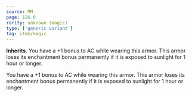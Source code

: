 ```yaml
---
source: MM
page: 126.0
rarity: unknown (magic)
type: ['generic variant']
tag: item/magic
---
```


**Inherits**. You have a +1 bonus to AC while wearing this armor. This armor loses its enchantment bonus permanently if it is exposed to sunlight for 1 hour or longer.


You have a +1 bonus to AC while wearing this armor. This armor loses its enchantment bonus permanently if it is exposed to sunlight for 1 hour or longer.


